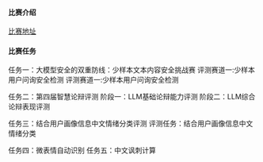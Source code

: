 #### 比赛介绍

[比赛地址](https://mp.weixin.qq.com/s/h9su2gMc9iwWvl8mXwXNZQ)

#### 比赛任务

任务一：大模型安全的双重防线：少样本文本内容安全挑战赛
评测赛道一:少样本用户问询安全检测
评测赛道一:少样本用户问询安全检测

任务二：第四届智慧论辩评测
阶段一：LLM基础论辩能力评测
阶段二：LLM综合论辩表现评测

任务三：结合用户画像信息中文情绪分类评测
评测任务：结合用户画像信息中文情绪分类


任务四：微表情自动识别
任务五：中文讽刺计算
